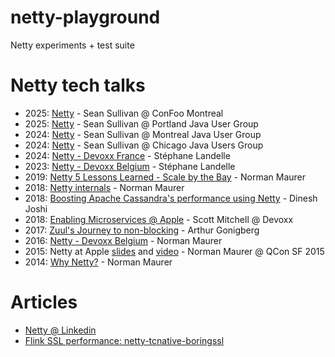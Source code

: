 # netty-playground

Netty experiments + test suite

# Netty tech talks

- 2025: [Netty](https://speakerdeck.com/sullis/netty-confoo-montreal-2025-02-27) - Sean Sullivan @ ConFoo Montreal
- 2025: [Netty](https://speakerdeck.com/sullis/netty-portland-java-user-group-2025-02-18) - Sean Sullivan @ Portland Java User Group
- 2024: [Netty](https://speakerdeck.com/sullis/netty-montreal-java-user-group-2024-05-21) - Sean Sullivan @ Montreal Java User Group
- 2024: [Netty](https://speakerdeck.com/sullis/netty-chicago-java-user-group-2024-04-17) - Sean Sullivan @ Chicago Java Users Group
- 2024: [Netty - Devoxx France](https://www.youtube.com/watch?v=CLsDEh61r1o) - Stéphane Landelle
- 2023: [Netty - Devoxx Belgium](https://www.youtube.com/watch?v=NvnOg6g4114) - Stéphane Landelle
- 2019: [Netty 5 Lessons Learned - Scale by the Bay](https://www.youtube.com/watch?v=hvYqSz_BgUM) - Norman Maurer
- 2018: [Netty internals](https://speakerdeck.com/normanmaurer/netty-internals-optimizations-everywhere) - Norman Maurer
- 2018: [Boosting Apache Cassandra's performance using Netty](https://www.youtube.com/watch?v=ZXytCqujbwE) - Dinesh Joshi
- 2018: [Enabling Microservices @ Apple](https://www.youtube.com/watch?v=Ms8vriZ6ieU) - Scott Mitchell @ Devoxx
- 2017: [Zuul's Journey to non-blocking](https://www.youtube.com/watch?v=2oXqbLhMS_A) - Arthur Gonigberg
- 2016: [Netty - Devoxx Belgium](https://www.youtube.com/watch?v=DKJ0w30M0vg) - Norman Maurer
- 2015: Netty at Apple [slides](https://speakerdeck.com/normanmaurer/connectivity) and [video](http://www.infoq.com/presentations/apple-netty) - Norman Maurer @ QCon SF 2015
- 2014: [Why Netty?](http://normanmaurer.me/presentations/2014-netflix-netty/slides.html) - Norman Maurer

# Articles
- [Netty @ Linkedin](https://www.linkedin.com/blog/engineering/infrastructure/solving-espresso-s-scalability-and-performance-challenges-to-sup)
- [Flink SSL performance: netty-tcnative-boringssl](https://www.ververica.com/blog/how-openssl-in-ververica-platform-improves-your-flink-job-performance)

  

